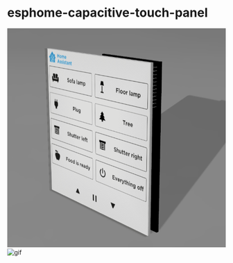# esphome-capacitive-touch-panel


![capacitive-touch-panel_3d](/docs/images/capacitive-touch-panel_3d.png)
![gif](/docs/images/touch-panel.gif) 
